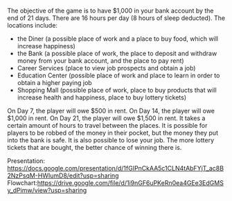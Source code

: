 The objective of the game is to have $1,000 in your bank account by the end of
21 days. There are 16 hours per day (8 hours of sleep deducted). The locations
include:
- the Diner (a possible place of work and a place to buy food, which will
increase happiness)
- the Bank (a possible place of work, the place to deposit
and withdraw money from your bank account, and the place to pay rent)
- Career Services (place to view job prospects and obtain a job)
- Education Center (possible place of work and place to learn in order to obtain
a higher paying job
- Shopping Mall (possible place of work, place to buy products that will
increase health and happiness, place to buy lottery tickets)

On Day 7, the player will owe $500 in rent. On Day 14, the player will owe
$1,000 in rent. On Day 21, the player will owe $1,500 in rent. It takes a
certain amount of hours to travel between the places. It is possible for players
to be robbed of the money in their pocket, but the money they put into the bank
is safe. It is also possible to lose your job. The more lottery tickets that are
bought, the better chance of winning there is.

Presentation: https://docs.google.com/presentation/d/1fGIPnCkAA5c1CLN4tAbFYjT_ac8B2NzPsqM-HWIumD8/edit?usp=sharing
Flowchart:https://drive.google.com/file/d/1i9nGF6uPKeRn0ea4GEe3EdGMSy_dPimw/view?usp=sharing
